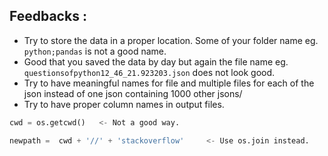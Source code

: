 Feedbacks :
---
* Try to store the data in a proper location. Some of your folder name eg. `python;pandas` is not a good name.
* Good that you saved the data by day but again the file name eg. `questionsofpython12_46_21.923203.json` does not look good.
* Try to have meaningful names for file and multiple files for each of the json instead of one json containing 1000 other jsons/
* Try to have proper column names in output files.

```python
cwd = os.getcwd()   <- Not a good way.

newpath =  cwd + '//' + 'stackoverflow'     <- Use os.join instead.
```




